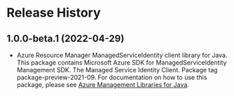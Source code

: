 # Release History

## 1.0.0-beta.1 (2022-04-29)

- Azure Resource Manager ManagedServiceIdentity client library for Java. This package contains Microsoft Azure SDK for ManagedServiceIdentity Management SDK. The Managed Service Identity Client. Package tag package-preview-2021-09. For documentation on how to use this package, please see [Azure Management Libraries for Java](https://aka.ms/azsdk/java/mgmt).
